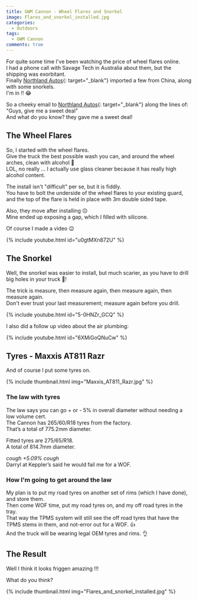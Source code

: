```yaml
---
title: GWM Cannon - Wheel Flares and Snorkel
image: Flares_and_snorkel_installed.jpg
categories:
  - Outdoors
tags:
  - GWM Cannon
comments: true
---
```

For quite some time I've been watching the price of wheel flares online.  
I had a phone call with Savage Tech in Australia about them, but the shipping was exorbitant.  
Finally [Northland Autos](https://www.northlandautos.co.nz/){: target="_blank"} imported a few from China, along with some snorkels.  
I'm in !! 😂  

So a cheeky email to [Northland Autos](https://www.northlandautos.co.nz/){: target="_blank"} along the lines of:  
"Guys, give me a sweet deal"  
And what do you know? they gave me a sweet deal!  

## The Wheel Flares
So, I started with the wheel flares.  
Give the truck the best possible wash you can, and around the wheel arches, clean with alcohol 🥂  
LOL, no really ... I actually use glass cleaner because it has really high alcohol content.  

The install isn't "difficult" per se, but it is fiddly.  
You have to bolt the underside of the wheel flares to your existing guard, and the top of the flare is held in place with 3m double sided tape.  

Also, they move after installing 😔  
Mine ended up exposing a gap, which I filled with silicone.  

Of course I made a video 😉  

{% include youtube.html id="u0gtMXn872U" %}  

## The Snorkel
Well, the snorkel was easier to install, but much scarier, as you have to drill big holes in your truck 🥴!  

The trick is measure, then measure again, then measure again, then measure again.  
Don't ever trust your last measurement; measure again before you drill.  

{% include youtube.html id="5-0HNZr_GCQ" %}  

I also did a follow up video about the air plumbing:  

{% include youtube.html id="6XMiGoQNuCw" %}  

## Tyres - Maxxis AT811 Razr
And of course I put some tyres on.  

{% include thumbnail.html img="Maxxis_AT811_Razr.jpg" %}  

### The law with tyres
The law says you can go + or - 5% in overall diameter without needing a low volume cert.  
The Cannon has 265/60/R18 tyres from the factory.  
That’s a total of 775.2mm diameter.  

Fitted tyres are 275/65/R18.  
A total of 814.7mm diameter.  

<i>cough +5.09% cough</i>  
Darryl at Keppler’s said he would fail me for a WOF.  

### How I'm going to get around the law
My plan is to put my road tyres on another set of rims (which I have done), and store them.  
Then come WOF time, put my road tyres on, and my off road tyres in the tray.  
That way the TPMS system will still see the off road tyres that have the TPMS stems in them, and not-error out for a WOF. 👍  
And the truck will be wearing legal OEM tyres and rims. 👌  

## The Result

Well I think it looks friggen amazing !!!  

What do you think?  

{% include thumbnail.html img="Flares_and_snorkel_installed.jpg" %}  

